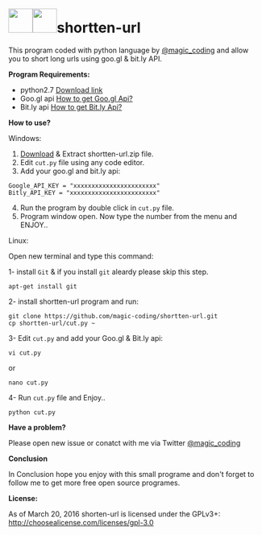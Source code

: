 # <img src="https://ee5817f8e2e9a2e34042-3365e7f0719651e5b8d0979bce83c558.ssl.cf5.rackcdn.com/python.png" width="48"><img src="https://blog.shareaholic.com/wp-content/uploads/2015/06/shortlink.png" width="48">shortten-url
This program coded with python language by [@magic_coding](www.twitter.com/magic_coding) and allow you to short long urls using goo.gl &amp; bit.ly API.


**Program Requirements:**

- python2.7 [Download link](https://www.python.org/download/releases/2.7/)
- Goo.gl api [How to get Goo.gl Api?](http://wp2x.com/sign-goo-gl-api-key/)
- Bit.ly api [How to get Bit.ly Api?](http://support.bitly.com/knowledgebase/articles/76785-how-do-i-find-my-api-key-)


**How to use?**

Windows:

1. [Download](https://github.com/magic-coding/shortten-url/archive/master.zip) & Extract shortten-url.zip file.
2. Edit `cut.py` file using any code editor.
3. Add your goo.gl and bit.ly api:
```
Google_API_KEY = "xxxxxxxxxxxxxxxxxxxxxxx"
Bitly_API_KEY = "xxxxxxxxxxxxxxxxxxxxxxxx"
```
4. Run the program by double click in `cut.py` file.
5. Program window open. Now type the number from the menu and ENJOY..

Linux:

Open new terminal and type this command:

1- install `Git` & if you install `git` aleardy please skip this step.
```
apt-get install git
```
2- install shortten-url program and run:
```
git clone https://github.com/magic-coding/shortten-url.git
cp shortten-url/cut.py ~
```
3- Edit `cut.py` and add your Goo.gl & Bit.ly api:
```
vi cut.py
```
or
```
nano cut.py
```
4- Run `cut.py` file and Enjoy..
```
python cut.py
```

**Have a problem?**

Please open new issue or conatct with me via Twitter [@magic_coding](http://www.twitter.com/magic_coding)


**Conclusion**

In Conclusion hope you enjoy with this small programe and don't forget to follow me to get more free open source programes.

**License:**

As of March 20, 2016 shorten-url is licensed under the GPLv3+: http://choosealicense.com/licenses/gpl-3.0
